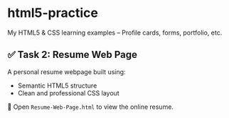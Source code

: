 # html5-practice
My HTML5 &amp; CSS learning examples – Profile cards, forms, portfolio, etc.

## ✅ Task 2: Resume Web Page

A personal resume webpage built using:
- Semantic HTML5 structure
- Clean and professional CSS layout

🔗 Open `Resume-Web-Page.html` to view the online resume.
